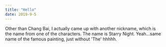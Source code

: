```yaml
---
title: "Hello"
date: 2019-9-5
---
```


Other than Chang Bai, I actually came up with another nickname, which is the name from one of the characters.
The name is Starry Night. Yeah...same name of the famous painting, just without 'The' hhhhh.
